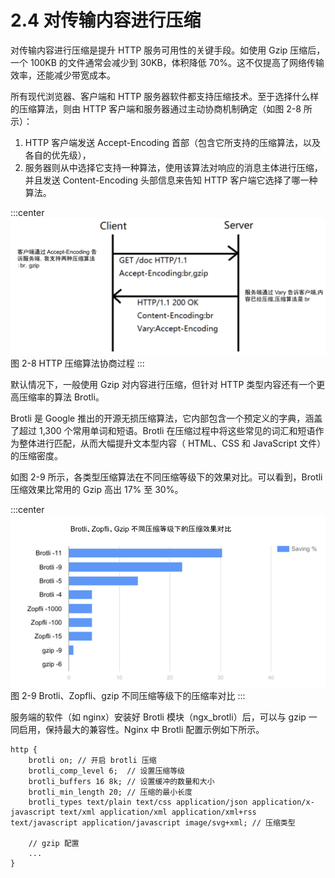 # 2.4 对传输内容进行压缩

对传输内容进行压缩是提升 HTTP 服务可用性的关键手段。如使用 Gzip 压缩后，一个 100KB 的文件通常会减少到 30KB，体积降低 70%。这不仅提高了网络传输效率，还能减少带宽成本。

所有现代浏览器、客户端和 HTTP 服务器软件都支持压缩技术。至于选择什么样的压缩算法，则由 HTTP 客户端和服务器通过主动协商机制确定（如图 2-8 所示）：
1. HTTP 客户端发送 Accept-Encoding 首部（包含它所支持的压缩算法，以及各自的优先级），
2. 服务器则从中选择它支持一种算法，使用该算法对响应的消息主体进行压缩，并且发送 Content-Encoding 头部信息来告知 HTTP 客户端它选择了哪一种算法。

:::center
  ![](../assets/compress.png)<br/>
  图 2-8 HTTP 压缩算法协商过程
:::

默认情况下，一般使用 Gzip 对内容进行压缩，但针对 HTTP 类型内容还有一个更高压缩率的算法 Brotli。

Brotli 是 Google 推出的开源无损压缩算法，它内部包含一个预定义的字典，涵盖了超过 1,300 个常用单词和短语。Brotli 在压缩过程中将这些常见的词汇和短语作为整体进行匹配，从而大幅提升文本型内容（ HTML、CSS 和 JavaScript 文件）的压缩密度。

如图 2-9 所示，各类型压缩算法在不同压缩等级下的效果对比。可以看到，Brotli 压缩效果比常用的 Gzip 高出 17% 至 30%。

:::center
  ![](../assets/brotli.png)<br/>
  图 2-9 Brotli、Zopfli、gzip 不同压缩等级下的压缩率对比
:::


服务端的软件（如 nginx）安装好 Brotli 模块（ngx_brotli）后，可以与 gzip 一同启用，保持最大的兼容性。Nginx 中 Brotli 配置示例如下所示。

```nginx
http {
	brotli on; // 开启 brotli 压缩
    brotli_comp_level 6;  // 设置压缩等级
    brotli_buffers 16 8k; // 设置缓冲的数量和大小
    brotli_min_length 20; // 压缩的最小长度
    brotli_types text/plain text/css application/json application/x-javascript text/xml application/xml application/xml+rss text/javascript application/javascript image/svg+xml; // 压缩类型

    // gzip 配置
    ...
}
```